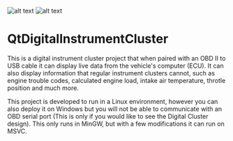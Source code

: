 ![alt text](https://github.com/cjtejada/QtDigitalInstrumentCluster/blob/master/gauges/day.PNG)
![alt text](https://github.com/cjtejada/QtDigitalInstrumentCluster/blob/master/gauges/cluster.PNG)
# QtDigitalInstrumentCluster
This is a digital instrument cluster project that when paired with an OBD II to USB cable it can display live data from the vehicle's computer (ECU). It can also display information that regular instrument clusters cannot, such as engine trouble codes, calculated engine load, intake air temperature, throtle position and much more.

This project is developed to run in a Linux environment, however you can also deploy it on Windows but you will not be able to communicate with an OBD serial port (This is only if you would like to see the Digital Cluster design). This only runs in MinGW, but with a few modifications it can run on MSVC.
